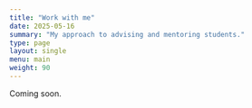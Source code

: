 ```yaml
---
title: "Work with me"
date: 2025-05-16
summary: "My approach to advising and mentoring students."
type: page
layout: single
menu: main
weight: 90
---
```


Coming soon.

